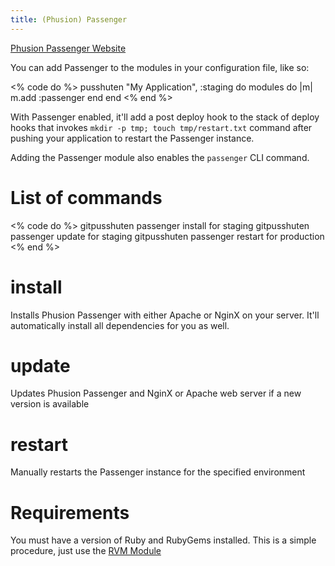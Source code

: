 ```yaml
---
title: (Phusion) Passenger
---
```


[Phusion Passenger Website](http://www.modrails.com/)

You can add Passenger to the modules in your configuration file, like so:

<% code do %>
pusshuten "My Application", :staging do
  modules do |m|
    m.add :passenger
  end
end
<% end %>

With Passenger enabled, it'll add a post deploy hook to the stack of deploy hooks that invokes `mkdir -p tmp; touch tmp/restart.txt` command after pushing your application to restart the Passenger instance.

Adding the Passenger module also enables the `passenger` CLI command.

List of commands
================

<% code do %>
gitpusshuten passenger install for staging
gitpusshuten passenger update for staging
gitpusshuten passenger restart for production
<% end %>

install
=======

Installs Phusion Passenger with either Apache or NginX on your server.
It'll automatically install all dependencies for you as well.


update
======

Updates Phusion Passenger and NginX or Apache web server if a new version is available


restart
=======

Manually restarts the Passenger instance for the specified environment


Requirements
============

You must have a version of Ruby and RubyGems installed. This is a simple procedure, just use the [RVM Module](/documentation/modules/rvm/)